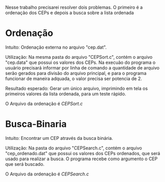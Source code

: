 Nesse trabalho precisarei resolver dois problemas. O primeiro é a ordenação dos CEPs e depois a busca sobre a lista ordenada

# Ordenação
Intuito: Ordenação externa no arquivo "cep.dat".

Utilização: Na mesma pasta do arquivo "CEPSort.c", contém o arquivo "cep.data" que possui os valores dos CEPs. Na execuão do programa o usuário precisará informar por linha de comando a quantidade de arquivo serão gerados para divisão do arquivo principal, e para o programa funcionar de maneira adquada, o valor precisa ser potencia de 2.

Resultado esperado: Gerar um único arquivo, imprimindo em tela os primeiros valores da lista ordenada, para um teste rápido.

O Arquivo da ordenação é *CEPSort.c*

# Busca-Binaria
Intuito: Encontrar um CEP através da busca binária.

Utilização: Na pasta do arquivo "CEPSearch.c", contém o arquivo "cep_ordenado.dat" que possui os valores dos CEPs ordenados, que será usado para realizar a busca. O programa recebe como argumento o CEP que será buscado.

O Arquivo da ordenação é *CEPSearch.c*
